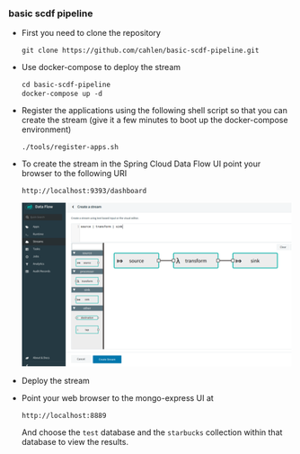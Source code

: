 ### basic scdf pipeline

- First you need to clone the repository
  ```
  git clone https://github.com/cahlen/basic-scdf-pipeline.git
  ```

- Use docker-compose to deploy the stream
  ```
  cd basic-scdf-pipeline
  docker-compose up -d
  ```

- Register the applications using the following shell script so that
you can create the stream (give it a few minutes to boot up the docker-compose environment)
  ```
  ./tools/register-apps.sh
  ```

- To create the stream in the Spring Cloud Data Flow UI point your browser
to the following URI
  ```
  http://localhost:9393/dashboard
  ```
  ![SCDF Stream Create UI](docs/images/create-stream-screen.png)
  
- Deploy the stream
- Point your web browser to the mongo-express UI at
  ```
  http://localhost:8889 
  ```
  And choose the `test` database and the `starbucks` collection within that 
  database to view the results.
  
